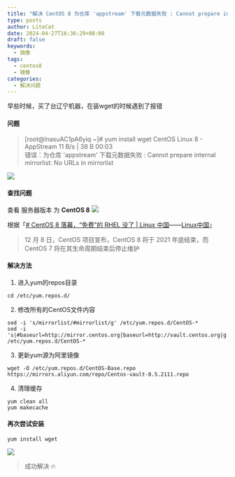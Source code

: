 ```yaml
---
title: "解决 CentOS 8 为仓库 'appstream' 下载元数据失败 : Cannot prepare internal mirrorlist: No URLs in mirrorlist"
type: posts
author: LiteCat
date: 2024-04-27T16:36:29+08:00
draft: false
keywords:
  - 镜像
tags:
  - centos8
  - 镜像
categories:
  - 解决问题
---
```


早些时候，买了台辽宁机器，在装wget的时候遇到了报错
#### 问题

> [root@lnasuAC1pA6yiq ~]# yum install wget
CentOS Linux 8 - AppStream                                                                                                                                                   11  B/s |  38  B     00:03    
错误：为仓库 'appstream' 下载元数据失败 : Cannot prepare internal mirrorlist: No URLs in mirrorlist

![](https://litepan.litecat.xyz/@blog/202404271638099.webp)

#### 查找问题
查看 服务器版本 为 **CentOS 8**
![](https://litepan.litecat.xyz/@blog/202404271639916.webp)

根据「[# CentOS 8 落幕，“免费”的 RHEL 没了 | Linux 中国](https://zhuanlan.zhihu.com/p/335056255)——[Linux中国](https://www.zhihu.com/org/linuxzhong-guo)」
> 12 月 8 日，CentOS 项目宣布，CentOS 8 将于 2021 年底结束，而 CentOS 7 将在其生命周期结束后停止维护

#### 解决方法

1. 进入yum的repos目录
```
cd /etc/yum.repos.d/
```

2. 修改所有的CentOS文件内容
```
sed -i 's/mirrorlist/#mirrorlist/g' /etc/yum.repos.d/CentOS-* 
sed -i 's|#baseurl=http://mirror.centos.org|baseurl=http://vault.centos.org|g' /etc/yum.repos.d/CentOS-*
```

3. 更新yum源为阿里镜像
```
wget -O /etc/yum.repos.d/CentOS-Base.repo https://mirrors.aliyun.com/repo/Centos-vault-8.5.2111.repo

```

4. 清理缓存
```
yum clean all 
yum makecache
```

#### 再次尝试安装

```
yum install wget
```

![](https://litepan.litecat.xyz/@blog/202404271644773.webp)

> 成功解决 🔥